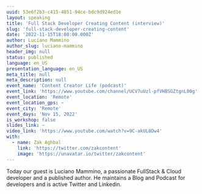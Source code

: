 ```yaml
---
uuid: 53e6f2b3-c415-4851-94ce-bdc9d924ed1e
layout: speaking
title: 'Full Stack Developer Creating Content (interview)'
slug: 'full-stack-developer-creating-content'
date: '2022-11-15T18:00:00.000Z'
author: Luciano Mammino
author_slug: luciano-mammino
header_img: null
status: published
language: en_US
presentation_language: en_US
meta_title: null
meta_description: null
event_name: 'Content Creator Life (podcast)'
event_link: 'https://www.youtube.com/channel/UCV7uUzl-pfVHBSGZtgnL00g'
event_location: 'Remote'
event_location_gps: ~
event_city: 'Remote'
event_days: 'Nov 15, 2022'
is_workshop: false
slides_link: ~
video_link: 'https://www.youtube.com/watch?v=9C-akUL8Dw4'
with:
  - name: Zak Aghbal
    link: 'https://twitter.com/zakcontent'
    image: 'https://unavatar.io/twitter/zakcontent'
---
```


Today our guest is Luciano Mammino, a passionate FullStack & Cloud developer and a published author. He maintains a Blog and Podcast for developers and is active Twitter and Linkedin.
